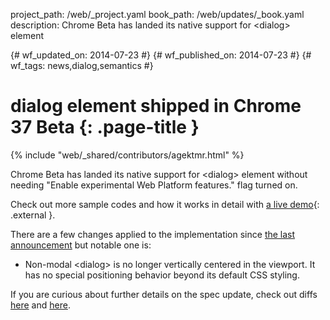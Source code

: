 project_path: /web/_project.yaml
book_path: /web/updates/_book.yaml
description: Chrome Beta has landed its native support for &lt;dialog&gt; element

{# wf_updated_on: 2014-07-23 #}
{# wf_published_on: 2014-07-23 #}
{# wf_tags: news,dialog,semantics #}

# dialog element shipped in Chrome 37 Beta {: .page-title }

{% include "web/_shared/contributors/agektmr.html" %}


Chrome Beta has landed its native support for &lt;dialog&gt; element without needing "Enable experimental Web Platform features." flag turned on.

Check out more sample codes and how it works in detail with [a live demo](http://demo.agektmr.com/dialog/){: .external }.

There are a few changes applied to the implementation since [the last announcement](http://updates.html5rocks.com/2013/09/dialog-element-Modals-made-easy) but notable one is:

* Non-modal &lt;dialog&gt; is no longer vertically centered in the viewport. It has no special positioning behavior beyond its default CSS styling.

If you are curious about further details on the spec update, check out diffs [here](http://html5.org/r/8448) and [here](http://html5.org/r/8457).


